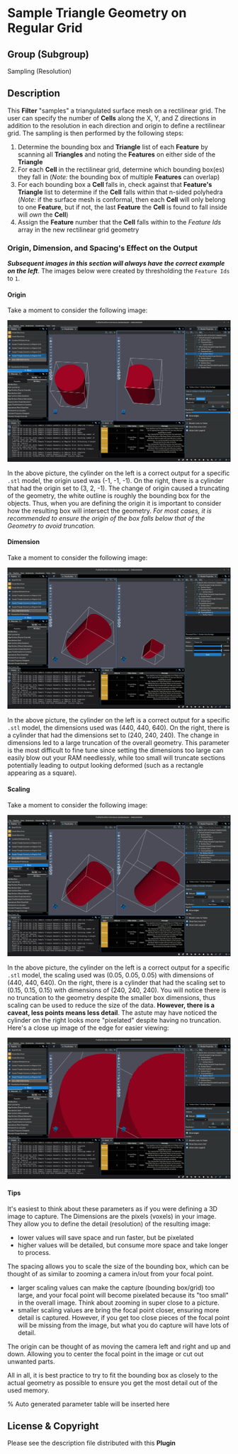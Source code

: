 # Sample Triangle Geometry on Regular Grid

## Group (Subgroup)

Sampling (Resolution)

## Description

This **Filter** "samples" a triangulated surface mesh on a rectilinear grid. The user can specify the number of **Cells** along the X, Y, and Z directions in addition to the resolution in each direction and origin to define a rectilinear grid.  The sampling is then performed by the following steps:

1. Determine the bounding box and **Triangle** list of each **Feature** by scanning all **Triangles** and noting the **Features** on either side of the **Triangle**
2. For each **Cell** in the rectilinear grid, determine which bounding box(es) they fall in (*Note:* the bounding box of multiple **Features** can overlap)
3. For each bounding box a **Cell** falls in, check against that **Feature's** **Triangle** list to determine if the **Cell** falls within that n-sided polyhedra (*Note:* if the surface mesh is conformal, then each **Cell** will only belong to one **Feature**, but if not, the last **Feature** the **Cell** is found to fall inside will *own* the **Cell**)
4. Assign the **Feature** number that the **Cell** falls within to the *Feature Ids* array in the new rectilinear grid geometry

### Origin, Dimension, and Spacing's Effect on the Output

***Subsequent images in this section will always have the correct example on the left***. The images below were created by thresholding the `Feature Ids` to `1`.

#### Origin

Take a moment to consider the following image:

![Default and Offset Origin](Images/Regular_Grid_Mesh_Offset.png)

In the above picture, the cylinder on the left is a correct output for a specific `.stl` model, the origin used was (-1, -1, -1). On the right, there is a cylinder that had the origin set to (3, 2, -1). The change of origin caused a truncating of the geometry, the white outline is roughly the bounding box for the objects. Thus, when you are defining the origin it is important to consider how the resulting box will intersect the geometry. *For most cases, it is recommended to ensure the origin of the box falls below that of the Geometry to avoid truncation.*

#### Dimension

Take a moment to consider the following image:

![Default and Undersized Voxel](Images/Regular_Grid_Mesh_Undersized.png)

In the above picture, the cylinder on the left is a correct output for a specific `.stl` model, the dimensions used was (440, 440, 640). On the right, there is a cylinder that had the dimensions set to (240, 240, 240). The change in dimensions led to a large truncation of the overall geometry. This parameter is the most difficult to fine tune since setting the dimensions too large can easily blow out your RAM needlessly, while too small will truncate sections potentially leading to output looking deformed (such as a rectangle appearing as a square).

#### Scaling

Take a moment to consider the following image:

![Default and Rescaled](Images/Regular_Grid_Mesh_Rescaled.png)

In the above picture, the cylinder on the left is a correct output for a specific `.stl` model, the scaling used was (0.05, 0.05, 0.05) with dimensions of (440, 440, 640). On the right, there is a cylinder that had the scaling set to (0.15, 0.15, 0.15) with dimensions of (240, 240, 240). You will notice there is no truncation to the geometry despite the smaller box dimensions, thus scaling can be used to reduce the size of the data. **However, there is a caveat, less points means less detail**. The astute may have noticed the cylinder on the right looks more "pixelated" despite having no truncation. Here's a close up image of the edge for easier viewing:

![Default and Rescaled Edge](Images/Regular_Grid_Mesh_Edge.png)

#### Tips

It's easiest to think about these parameters as if you were defining a 3D image to capture. The Dimensions are the pixels (voxels) in your image. They allow you to define the detail (resolution) of the resulting image:

- lower values will save space and run faster, but be pixelated
- higher values will be detailed, but consume more space and take longer to process.

The spacing allows you to scale the size of the bounding box, which can be thought of as similar to zooming a camera in/out from your focal point.

- larger scaling values can make the capture (bounding box/grid) too large, and your focal point will become pixelated because its "too small" in the overall image. Think about zooming in super close to a picture.
- smaller scaling values are bring the focal point closer, ensuring more detail is captured. However, if you get too close pieces of the focal point will be missing from the image, but what you do capture will have lots of detail.

The origin can be thought of as moving the camera left and right and up and down. Allowing you to center the focal point in the image or cut out unwanted parts.

All in all, it is best practice to try to fit the bounding box as closely to the actual geometry as possible to ensure you get the most detail out of the used memory.

% Auto generated parameter table will be inserted here

## License & Copyright

Please see the description file distributed with this **Plugin**
